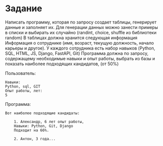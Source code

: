 # Задание

Написать программу, которая по запросу создает таблицы,
генерирует данные и заполняет их.
Для генерации данных можно занести примеры в списки и выбирать их случайно
(randint, choice, shuffle из библиотеки random)
В таблицах должна хранится следующая информация
Информация о сотруднике (имя, возраст, текущую должность, начало карьеры и другое).
У каждого сотрудника есть набор навыков
(Python, SQL, HTML, JS, Django, FastAPI, Git)
Программа должна по запросу, содержащему необходимые навыки и опыт работы, выбрать из базы и показать
наиболее подходящих кандидатов, (от 50%)

Пользователь:
```shell
Навыки:
Python, sql, GIT
Опыт работы, лет:
5
```
Программа:
```shell
Вот наиболее подходящие кандидаты:

    1. Александр, 6 лет опыт работы,
    Навыки: Python, Git, Django
    Подходит на 66%.
    
    2. Антон, 3 года...
```
